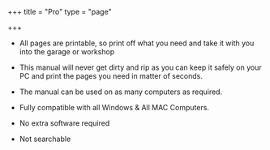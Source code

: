 +++
title = "Pro"
type = "page"

+++
* <i class="fa fa-plus-circle" aria-hidden="true"></i>All pages are printable, so print off what you need and take it with you into the garage or workshop

* <i class="fa fa-plus-circle" aria-hidden="true"></i>This manual will never get dirty and rip as you can keep it safely on your PC and print the pages you need in matter of seconds.

* <i class="fa fa-plus-circle" aria-hidden="true"></i>The manual can be used on as many computers as required.

* <i class="fa fa-plus-circle" aria-hidden="true"></i>Fully compatible with all Windows & All MAC Computers.

* <i class="fa fa-plus-circle" aria-hidden="true"></i> No extra software required

* <i class="fa fa-minus-circle" aria-hidden="true"></i>Not searchable
